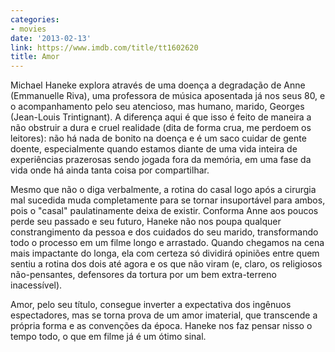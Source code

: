 ```yaml
---
categories:
- movies
date: '2013-02-13'
link: https://www.imdb.com/title/tt1602620
title: Amor
---
```


Michael Haneke explora através de uma doença a degradação de Anne (Emmanuelle Riva), uma professora de música aposentada já nos seus 80, e o acompanhamento pelo seu atencioso, mas humano, marido, Georges (Jean-Louis Trintignant). A diferença aqui é que isso é feito de maneira a não obstruir a dura e cruel realidade (dita de forma crua, me perdoem os leitores): não há nada de bonito na doença e é um saco cuidar de gente doente, especialmente quando estamos diante de uma vida inteira de experiências prazerosas sendo jogada fora da memória, em uma fase da vida onde há ainda tanta coisa por compartilhar.

Mesmo que não o diga verbalmente, a rotina do casal logo após a cirurgia mal sucedida muda completamente para se tornar insuportável para ambos, pois o "casal" paulatinamente deixa de existir. Conforma Anne aos poucos perde seu passado e seu futuro, Haneke não nos poupa qualquer constrangimento da pessoa e dos cuidados do seu marido, transformando todo o processo em um filme longo e arrastado. Quando chegamos na cena mais impactante do longa, ela com certeza só dividirá opiniões entre quem sentiu a rotina dos dois até agora e os que não viram (e, claro, os religiosos não-pensantes, defensores da tortura por um bem extra-terreno inacessível).

Amor, pelo seu título, consegue inverter a expectativa dos ingênuos espectadores, mas se torna prova de um amor imaterial, que transcende a própria forma e as convenções da época. Haneke nos faz pensar nisso o tempo todo, o que em filme já é um ótimo sinal.